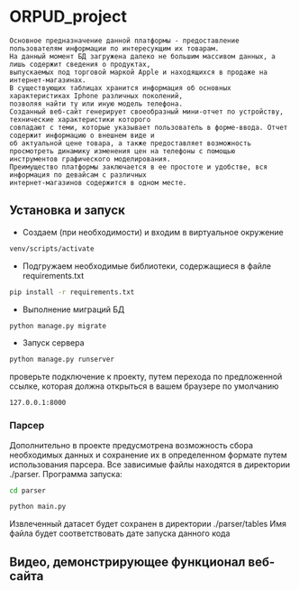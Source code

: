# ORPUD_project

    Основное предназначение данной платформы - предоставление пользователям информации по интересукщим их товарам. 
    На данный момент БД загружена далеко не большим массивом данных, а лишь содержит сведения о продуктах, 
    выпускаемых под торговой маркой Apple и находящихся в продаже на интернет-магазинах.
    В существующих таблицах хранится информация об основных характеристиках Iphone различных поколений,
    позволяя найти ту или иную модель телефона. 
    Созданный веб-сайт генерирует своеобразный мини-отчет по устройству, технические характеристики которого
    совпадают с теми, которые указывает пользователь в форме-ввода. Отчет содержит информацию о внешнем виде и 
    об актуальной цене товара, а также предоставляет возможность просмотреть динамику изменения цен на телефоны с помощью
    инструментов графического моделирования. 
    Преимущество платформы заключается в ее простоте и удобстве, вся информация по девайсам с различных 
    интернет-магазинов содержится в одном месте.


## Установка и запуск

- Создаем (при необходимости) и входим в виртуальное окружение
```sh
venv/scripts/activate
```
- Подгружаем необходимые библиотеки, содержащиеся в файле requirements.txt
```sh
pip install -r requirements.txt
```
- Выполнение миграций БД
```sh
python manage.py migrate
```
- Запуск сервера
```sh
python manage.py runserver 
```

проверьте подключение к проекту, путем перехода по предложенной ссылке, которая должна
открыться в вашем браузере по умолчанию

```
127.0.0.1:8000
```

### Парсер

Дополнительно в проекте предусмотрена возможность сбора необходимых данных и сохранение их
в определенном формате путем использования парсера. Все зависимые файлы находятся в директории 
./parser.
Программа запуска:
```sh
cd parser
```
```sh
python main.py
```
Извлеченный датасет будет сохранен в директории ./parser/tables 
Имя файла будет соответствовать дате запуска данного кода

## Видео, демонстрирующее функционал веб-сайта

